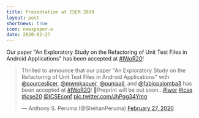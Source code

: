 ```yaml
---
title: Presentation at ESEM 2019
layout: post
shortnews: true
icon: newspaper-o
date: 2020-02-27
---
```


<div id="fb-root"></div>
<script async defer crossorigin="anonymous" src="https://connect.facebook.net/en_US/sdk.js#xfbml=1&version=v8.0" nonce="qCVOxGjL"></script>

<p style="text-align:justify">

Our paper &quot;An Exploratory Study on the Refactoring of Unit Test Files in Android Applications&quot; has been accepted at <a href="https://twitter.com/hashtag/IWoR20?src=hash&amp;ref_src=twsrc%5Etfw">#IWoR20</a>!

</p>

<blockquote class="twitter-tweet"><p lang="en" dir="ltr">Thrilled to announce that our paper &quot;An Exploratory Study on the Refactoring of Unit Test Files in Android Applications&quot; with <a href="https://twitter.com/sourceslicer?ref_src=twsrc%5Etfw">@sourceslicer</a>, <a href="https://twitter.com/mwmkaouer?ref_src=twsrc%5Etfw">@mwmkaouer</a>, <a href="https://twitter.com/ouniaali?ref_src=twsrc%5Etfw">@ouniaali</a>, and <a href="https://twitter.com/fabiopalomba3?ref_src=twsrc%5Etfw">@fabiopalomba3</a> has been accepted at <a href="https://twitter.com/hashtag/IWoR20?src=hash&amp;ref_src=twsrc%5Etfw">#IWoR20</a>! 🎉Preprint will be out soon...<a href="https://twitter.com/hashtag/iwor?src=hash&amp;ref_src=twsrc%5Etfw">#iwor</a> <a href="https://twitter.com/hashtag/icse?src=hash&amp;ref_src=twsrc%5Etfw">#icse</a> <a href="https://twitter.com/hashtag/icse20?src=hash&amp;ref_src=twsrc%5Etfw">#icse20</a> <a href="https://twitter.com/ICSEconf?ref_src=twsrc%5Etfw">@ICSEconf</a> <a href="https://t.co/JhPgg34Ymg">pic.twitter.com/JhPgg34Ymg</a></p>&mdash; Anthony S. Peruma (@ShehanPeruma) <a href="https://twitter.com/ShehanPeruma/status/1233131999717679106?ref_src=twsrc%5Etfw">February 27, 2020</a></blockquote> <script async src="https://platform.twitter.com/widgets.js" charset="utf-8"></script>

